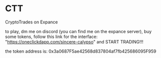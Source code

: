 # CTT
CryptoTrades on Expance


to play, dm me on discord (you can find me on the expance server), buy some tokens, follow this link for the interface: "https://oneclickdapp.com/sincere-calypso" and START TRADING!!!


the token address is: 0x3a0687F5ae42568d837804af7fb425686095F959
